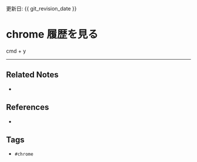 更新日: {{ git_revision_date }}

# chrome 履歴を見る
cmd + y

---
## Related Notes
- 

## References
- 

## Tags
- `#chrome` 